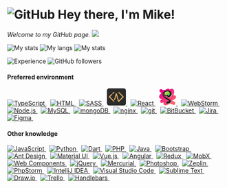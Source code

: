 <h1>
  <img height="40" src="https://cdn.worldvectorlogo.com/logos/github-icon-1.svg" alt="GitHub" />
  Hey there, I'm Mike!
</h1>
<p>
  <i>
    Welcome to my GitHub page.
    <a href="https://github.com/d8corp">
      <img height="12" src="https://visitor-badge.glitch.me/badge?page_id=d8corp.d8corp" />
    </a>
  </i>
</p>

<p>
  <img width="463" src="https://github-readme-stats.vercel.app/api?username=d8corp&show_icons=true" alt="My stats" />
  <img width="387" src="https://github-readme-stats.vercel.app/api/top-langs/?username=d8corp&layout=compact" alt="My langs" />
  <img width="854" src="https://github-profile-trophy.vercel.app/?username=d8corp&margin-w=2" alt="My stats" />
</p>


![Experience](https://img.shields.io/date/1199145600?label=I%20started%20writing%20code)
![GitHub followers](https://img.shields.io/github/followers/d8corp?label=Follow)

#### Preferred environment
<p>
  <a href="https://www.typescriptlang.org" title="TypeScript">
    <img height="40" src="https://cdn.worldvectorlogo.com/logos/typescript.svg" alt="TypeScript" />
  </a> &nbsp;
  <a href="https://ru.wikipedia.org/wiki/HTML" title="HTML">
    <img height="40" src="https://cdn.worldvectorlogo.com/logos/html-1.svg" alt="HTML" />
  </a> &nbsp;
  <a href="https://sass-lang.com" title="SASS">
    <img height="40" src="https://cdn.worldvectorlogo.com/logos/sass-1.svg" alt="SASS" />
  </a> &nbsp;
  <a href="https://www.npmjs.com/package/innet" title="innet.js">
    <img height="40" src="https://raw.githubusercontent.com/d8corp/innet/main/logo.svg" alt="innet.js" />
  </a> &nbsp;
  <a href="https://reactjs.org" title="React">
    <img height="40" src="https://cdn.worldvectorlogo.com/logos/react-2.svg" alt="React" />
  </a> &nbsp;
  <a href="https://www.npmjs.com/package/watch-state" title="watch-state">
    <img height="40" src="https://raw.githubusercontent.com/d8corp/watch-state/master/img/logo.svg" alt="watch-state" />
  </a> &nbsp;
  <a href="https://www.jetbrains.com/webstorm" title="WebStorm">
    <img height="40" src="https://cdn.worldvectorlogo.com/logos/webstorm-icon.svg" alt="WebStorm" />
  </a> &nbsp;
  <a href="https://nodejs.org" title="Node.js">
    <img height="40" src="https://cdn.worldvectorlogo.com/logos/nodejs-icon.svg" alt="Node.js" />
  </a> &nbsp;
  <a href="https://www.mysql.com" title="MySQL">
    <img height="40" src="https://cdn.worldvectorlogo.com/logos/mysql-3.svg" alt="MySQL" />
  </a> &nbsp;
  <a href="https://www.mongodb.com" title="mongoDB">
    <img height="40" src="https://cdn.worldvectorlogo.com/logos/mongodb-icon-1.svg" alt="mongoDB" />
  </a> &nbsp;
  <a href="https://nginx.org/" title="nginx">
    <img height="40" src="https://cdn.worldvectorlogo.com/logos/nginx-1.svg" alt="nginx" />
  </a> &nbsp;
  <a href="https://git-scm.com" title="git">
    <img height="40" src="https://cdn.worldvectorlogo.com/logos/git-icon.svg" alt="git" />
  </a> &nbsp;
  <a href="http://bitbucket.org" title="BitBucket">
    <img height="40" src="https://cdn.worldvectorlogo.com/logos/bitbucket-icon.svg" alt="BitBucket" />
  </a> &nbsp;
  <a href="https://www.atlassian.com/ru/software/jira" title="Jira">
    <img height="40" src="https://cdn.worldvectorlogo.com/logos/jira-1.svg" alt="Jira" />
  </a> &nbsp;
  <a href="https://www.figma.com" title="Figma">
    <img height="40" src="https://cdn.worldvectorlogo.com/logos/figma-1.svg" alt="Figma" />
  </a> &nbsp;
</p>

#### Other knowledge
<p>
  <a href="https://ru.wikipedia.org/wiki/JavaScript" title="JavaScript">
    <img height="40" src="https://cdn.worldvectorlogo.com/logos/logo-javascript.svg" alt="JavaScript" />
  </a> &nbsp;
  <a href="https://www.python.org" title="Python">
    <img height="40" src="https://cdn.worldvectorlogo.com/logos/python-5.svg" alt="Python" />
  </a> &nbsp;
  <a href="https://dart.dev" title="Dart">
    <img height="40" src="https://cdn.worldvectorlogo.com/logos/dart.svg" alt="Dart" />
  </a> &nbsp;
  <a href="https://www.php.net" title="PHP">
    <img height="40" src="https://cdn.worldvectorlogo.com/logos/php-1.svg" alt="PHP" />
  </a> &nbsp;
  <a href="https://www.java.com" title="Java">
    <img height="40" src="https://cdn.worldvectorlogo.com/logos/java-4.svg" alt="Java" />
  </a> &nbsp;
  <a href="https://getbootstrap.com" title="Bootstrap">
    <img height="40" src="https://cdn.worldvectorlogo.com/logos/bootstrap-5-1.svg" alt="Bootstrap" />
  </a> &nbsp;
  <a href="https://ant.design" title="Ant Design">
    <img height="40" src="https://gw.alipayobjects.com/zos/rmsportal/KDpgvguMpGfqaHPjicRK.svg" alt="Ant Design" />
  </a> &nbsp;
  <a href="https://material-ui.com/" title="Material UI">
    <img height="40" src="https://cdn.worldvectorlogo.com/logos/material-ui-1.svg" alt="Material UI" />
  </a> &nbsp;
  <a href="https://vuejs.org" title="Vue.js">
    <img height="40" src="https://cdn.worldvectorlogo.com/logos/vue-js-1.svg" alt="Vue.js" />
  </a> &nbsp;
  <a href="https://angular.io" title="Angular">
    <img height="40" src="https://cdn.worldvectorlogo.com/logos/angular-icon-1.svg" alt="Angular" />
  </a> &nbsp;
  <a href="https://redux.js.org" title="Redux">
    <img height="40" src="https://cdn.worldvectorlogo.com/logos/redux.svg" alt="Redux" />
  </a> &nbsp;
  <a href="https://mobx.js.org" title="MobX">
    <img height="40" src="https://cdn.worldvectorlogo.com/logos/mobx.svg" alt="MobX" />
  </a> &nbsp;
  <a href="https://en.wikipedia.org/wiki/Web_Components" title="Web Components">
    <img height="40" src="https://cdn.worldvectorlogo.com/logos/web-components.svg" alt="Web Components" />
  </a> &nbsp;
  <a href="https://jquery.com/" title="jQuery">
    <img height="40" src="https://cdn.worldvectorlogo.com/logos/jquery.svg" alt="jQuery" />
  </a> &nbsp;
  <a href="https://ru.wikipedia.org/wiki/Mercurial" title="Mercurial">
    <img height="40" src="https://cdn.worldvectorlogo.com/logos/mercurial.svg" alt="Mercurial" />
  </a> &nbsp;
  <a href="https://www.adobe.com/products/photoshop.html" title="Photoshop">
    <img height="40" src="https://cdn.worldvectorlogo.com/logos/photoshop-cc-4.svg" alt="Photoshop" />
  </a> &nbsp;
  <a href="https://zeplin.io" title="Zeplin">
    <img height="40" src="https://cdn.worldvectorlogo.com/logos/zeplin.svg" alt="Zeplin" />
  </a> &nbsp;
  <a href="https://www.jetbrains.com/phpstorm" title="PhpStorm">
    <img height="40" src="https://cdn.worldvectorlogo.com/logos/phpstorm-1.svg" alt="PhpStorm" />
  </a> &nbsp;
  <a href="https://www.jetbrains.com/idea" title="IntelliJ IDEA">
    <img height="40" src="https://cdn.worldvectorlogo.com/logos/intellij-idea-1.svg" alt="IntelliJ IDEA" />
  </a> &nbsp;
  <a href="https://code.visualstudio.com" title="Visual Studio Code">
    <img height="40" src="https://cdn.worldvectorlogo.com/logos/visual-studio-code-1.svg" alt="Visual Studio Code" />
  </a> &nbsp;
  <a href="https://www.sublimetext.com" title="Sublime Text">
    <img height="40" src="https://cdn.worldvectorlogo.com/logos/sublime-text.svg" alt="Sublime Text" />
  </a> &nbsp;
  <a href="https://app.diagrams.net" title="Draw.io">
    <img height="40" src="https://cdn.worldvectorlogo.com/logos/draw-io.svg" alt="Draw.io" />
  </a> &nbsp;
  <a href="https://trello.com" title="Trello">
    <img height="40" src="https://cdn.worldvectorlogo.com/logos/trello.svg" alt="Trello" />
  </a> &nbsp;
  <a href="https://handlebarsjs.com" title="Handlebars">
    <img height="40" src="https://cdn.worldvectorlogo.com/logos/handlebars.svg" alt="Handlebars" />
  </a> &nbsp;
</p>
